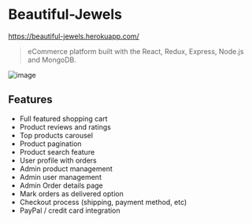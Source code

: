 # Beautiful-Jewels
https://beautiful-jewels.herokuapp.com/

> eCommerce platform built with the React, Redux, Express, Node.js and MongoDB.

![image](https://user-images.githubusercontent.com/42705234/98317752-efdeb100-1f91-11eb-9295-ca6330733ab1.png)

## Features

- Full featured shopping cart
- Product reviews and ratings
- Top products carousel
- Product pagination
- Product search feature
- User profile with orders
- Admin product management
- Admin user management
- Admin Order details page
- Mark orders as delivered option
- Checkout process (shipping, payment method, etc)
- PayPal / credit card integration
